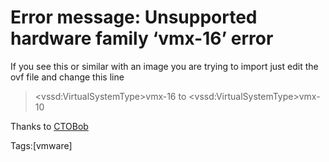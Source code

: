# Error message: Unsupported hardware family ‘vmx-16’ error

If you see this or similar with an image you are trying to import just edit the ovf file and change this line

 >  \<vssd:VirtualSystemType>vmx-16
to
 >  \<vssd:VirtualSystemType>vmx-10
  
  
Thanks to [CTOBob](https://ctobob.com/2017/10/02/unsupported-hardware-family-vmx-12-error-vmware-vsphere-esxi-6-6-5/)
     
   Tags:[vmware]

